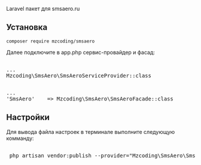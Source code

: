 Laravel пакет для smsaero.ru

<h2>Установка</h2>
<code>composer require mzcoding/smsaero</code>

Далее подключите в app.php сервис-провайдер и фасад:

<pre><span class="pl-s"><span class="pl-pds">
...
Mzcoding\SmsAero\SmsAeroServiceProvider::class
</span></span></pre>
<pre><span class="pl-s"><span class="pl-pds">
...
'SmsAero'    => Mzcoding\SmsAero\SmsAeroFacade::class
</span></span></pre>

<h2>Настройки</h2>

Для вывода файла настроек в терминале выполните следующую комманду:

<pre><span class="pl-s"><span class="pl-pds">
 php artisan vendor:publish --provider="Mzcoding\SmsAero\SmsAeroServiceProvider" --tag="config"
 </span></pre>
